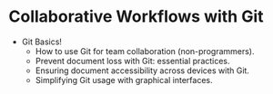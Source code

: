 # Collaborative Workflows with Git

- Git Basics!
  - How to use Git for team collaboration (non-programmers).
  - Prevent document loss with Git: essential practices.
  - Ensuring document accessibility across devices with Git.
  - Simplifying Git usage with graphical interfaces.
